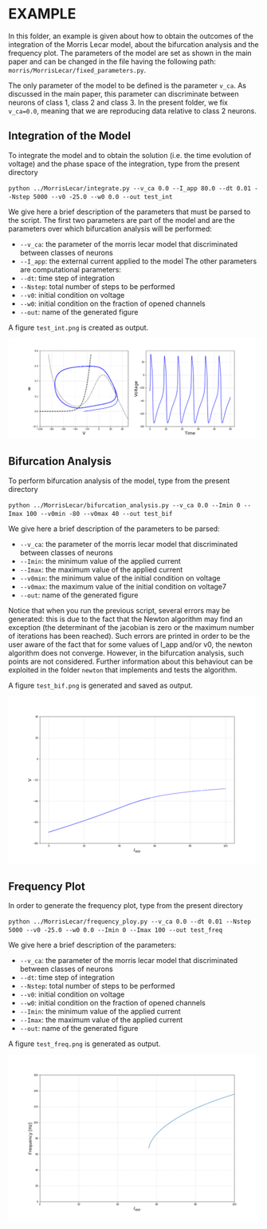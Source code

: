# EXAMPLE

In this folder, an example is given about how to obtain the outcomes 
of the integration of the Morris Lecar model, about the bifurcation analysis
and the frequency plot. The parameters of the model are set 
as shown in the main paper and can be changed in the file having
the following path: `morris/MorrisLecar/fixed_parameters.py`. 

The only parameter of the model to be defined is the parameter `v_ca`. As
discussed in the main paper, this parameter can discriminate between neurons
of class 1, class 2 and class 3. In the present folder, we fix `v_ca=0.0`,
meaning that we are reproducing data relative to class 2 neurons. 

## Integration of the Model

To integrate the model and to obtain the solution (i.e. the time evolution of voltage) 
and the phase space of the integration, type from the present directory

`python ../MorrisLecar/integrate.py --v_ca 0.0 --I_app 80.0 --dt 0.01 --Nstep 5000 --v0 -25.0 --w0 0.0 --out test_int`

We give here a brief description of the parameters that must be parsed to the script. 
The first two parameters are part of the model and are the parameters over which
bifurcation analysis will be performed:
* `--v_ca`: the parameter of the morris lecar model that discriminated between classes of neurons
* `--I_app`: the external current applied to the model
The other parameters are computational parameters:
* `--dt`: time step of integration
* `--Nstep`: total number of steps to be performed
* `--v0`: initial condition on voltage
* `--w0`: initial condition on the fraction of opened channels
* `--out`: name of the generated figure

A figure `test_int.png` is created as output.

![](test_int.png)

## Bifurcation Analysis

To perform bifurcation analysis of the model, type from the present directory

`python ../MorrisLecar/bifurcation_analysis.py --v_ca 0.0 --Imin 0 --Imax 100 --v0min -80 --v0max 40 --out test_bif`

We give here a brief description of the parameters to be parsed:
* `--v_ca`: the parameter of the morris lecar model that discriminated between classes of neurons
* `--Imin`: the minimum value of the applied current
* `--Imax`: the maximum value of the applied current
* `--v0min`: the minimum value of the initial condition on voltage
* `--v0max`: the maximum value of the initial condition on voltage7
* `--out`: name of the generated figure

Notice that when you run the previous script, several errors may be generated: this is due to 
the fact that the Newton algorithm may find an exception (the determinant of the jacobian is 
zero or the maximum number of iterations has been reached). 
Such errors are printed in order to be the user aware of the fact that for some values of 
I_app and/or v0, the newton algorithm does not converge. 
However, in the bifurcation analysis, such points are not considered.
Further information about this behaviout can be exploited in the folder `newton` that implements and tests the algorithm. 

A figure `test_bif.png` is generated and saved as output.

![](test_bif.png)

## Frequency Plot

In order to generate the frequency plot, type from the present directory

`python ../MorrisLecar/frequency_ploy.py --v_ca 0.0 --dt 0.01 --Nstep 5000 --v0 -25.0 --w0 0.0 --Imin 0 --Imax 100 --out test_freq`

We give here a brief description of the parameters:
* `--v_ca`: the parameter of the morris lecar model that discriminated between classes of neurons
* `--dt`: time step of integration
* `--Nstep`: total number of steps to be performed
* `--v0`: initial condition on voltage
* `--w0`: initial condition on the fraction of opened channels
* `--Imin`: the minimum value of the applied current
* `--Imax`: the maximum value of the applied current
* `--out`: name of the generated figure

A figure `test_freq.png` is generated as output. 

![](test_freq.png)
